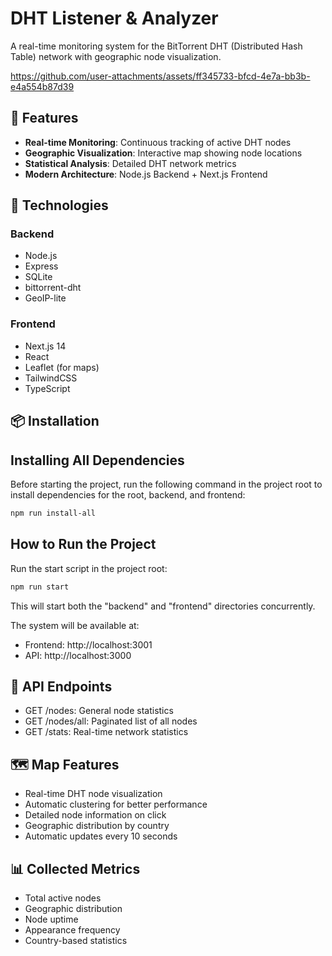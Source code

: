 # DHT Listener & Analyzer

A real-time monitoring system for the BitTorrent DHT (Distributed Hash Table) network with geographic node visualization.

https://github.com/user-attachments/assets/ff345733-bfcd-4e7a-bb3b-e4a554b87d39

## 🌟 Features

- **Real-time Monitoring**: Continuous tracking of active DHT nodes
- **Geographic Visualization**: Interactive map showing node locations
- **Statistical Analysis**: Detailed DHT network metrics
- **Modern Architecture**: Node.js Backend + Next.js Frontend

## 🚀 Technologies

### Backend
- Node.js
- Express
- SQLite
- bittorrent-dht
- GeoIP-lite

### Frontend
- Next.js 14
- React
- Leaflet (for maps)
- TailwindCSS
- TypeScript

## 📦 Installation

## Installing All Dependencies

Before starting the project, run the following command in the project root to install dependencies for the root, backend, and frontend:

```bash
npm run install-all
```
## How to Run the Project

Run the start script in the project root:

```bash
npm run start
```

This will start both the "backend" and "frontend" directories concurrently.


The system will be available at:
- Frontend: http://localhost:3001
- API: http://localhost:3000

## 📡 API Endpoints

- GET /nodes: General node statistics
- GET /nodes/all: Paginated list of all nodes
- GET /stats: Real-time network statistics

## 🗺️ Map Features

- Real-time DHT node visualization
- Automatic clustering for better performance
- Detailed node information on click
- Geographic distribution by country
- Automatic updates every 10 seconds

## 📊 Collected Metrics

- Total active nodes
- Geographic distribution
- Node uptime
- Appearance frequency
- Country-based statistics
